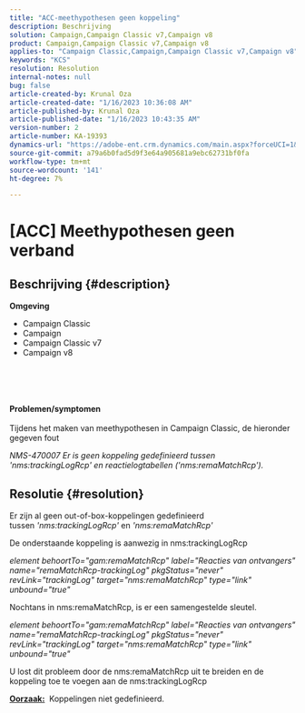 ```yaml
---
title: "ACC-meethypothesen geen koppeling"
description: Beschrijving
solution: Campaign,Campaign Classic v7,Campaign v8
product: Campaign,Campaign Classic v7,Campaign v8
applies-to: "Campaign Classic,Campaign,Campaign Classic v7,Campaign v8"
keywords: "KCS"
resolution: Resolution
internal-notes: null
bug: false
article-created-by: Krunal Oza
article-created-date: "1/16/2023 10:36:08 AM"
article-published-by: Krunal Oza
article-published-date: "1/16/2023 10:43:35 AM"
version-number: 2
article-number: KA-19393
dynamics-url: "https://adobe-ent.crm.dynamics.com/main.aspx?forceUCI=1&pagetype=entityrecord&etn=knowledgearticle&id=f1599094-8995-ed11-aad1-6045bd006793"
source-git-commit: a79a6b0fad5d9f3e64a905681a9ebc62731bf0fa
workflow-type: tm+mt
source-wordcount: '141'
ht-degree: 7%

---
```


# [ACC] Meethypothesen geen verband

## Beschrijving {#description}

<b>Omgeving</b>
- Campaign Classic
- Campaign
- Campaign Classic v7
- Campaign v8

<br><br> <br><br><b>Problemen/symptomen</b><br><br>Tijdens het maken van meethypothesen in Campaign Classic, de hieronder gegeven fout

*NMS-470007 Er is geen koppeling gedefinieerd tussen &#39;nms:trackingLogRcp&#39; en reactielogtabellen (&#39;nms:remaMatchRcp&#39;).*

## Resolutie {#resolution}


Er zijn al geen out-of-box-koppelingen gedefinieerd tussen *&#39;nms:trackingLogRcp&#39;* en *&#39;nms:remaMatchRcp&#39;*

De onderstaande koppeling is aanwezig in nms:trackingLogRcp

*element behoortTo=&quot;gam:remaMatchRcp&quot; label=&quot;Reacties van ontvangers&quot; name=&quot;remaMatchRcp-trackingLog&quot; pkgStatus=&quot;never&quot; revLink=&quot;trackingLog&quot; target=&quot;nms:remaMatchRcp&quot; type=&quot;link&quot; unbound=&quot;true&quot;*

Nochtans in nms:remaMatchRcp, is er een samengestelde sleutel.

*element behoortTo=&quot;gam:remaMatchRcp&quot; label=&quot;Reacties van ontvangers&quot; name=&quot;remaMatchRcp-trackingLog&quot; pkgStatus=&quot;never&quot; revLink=&quot;trackingLog&quot; target=&quot;nms:remaMatchRcp&quot; type=&quot;link&quot; unbound=&quot;true&quot;*

U lost dit probleem door de nms:remaMatchRcp uit te breiden en de koppeling toe te voegen aan de nms:trackingLogRcp



<b><u>Oorzaak:</u></b>  Koppelingen niet gedefinieerd.
